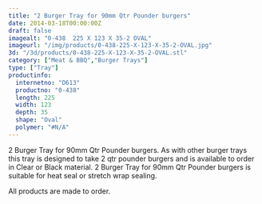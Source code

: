 ```yaml
---
title: "2 Burger Tray for 90mm Qtr Pounder burgers"
date: 2014-03-18T00:00:00Z
draft: false
imagealt: "0-438  225 X 123 X 35-2 OVAL"
imageurl: "/img/products/0-438-225-X-123-X-35-2-OVAL.jpg"
3d: "/3d/products/0-438-225-X-123-X-35-2-OVAL.stl"
category: ["Meat & BBQ","Burger Trays"]
type: ["Tray"]
productinfo:
  internetno: "D613"
  productno: "0-438"
  length: 225
  width: 123
  depth: 35
  shape: "Oval"
  polymer: "#N/A"
---
```

2 Burger Tray for 90mm Qtr Pounder burgers. As with other burger trays this tray is designed to take 2 qtr pounder burgers and is available to order in Clear or Black material. 2 Burger Tray for 90mm Qtr Pounder burgers is suitable for heat seal or stretch wrap sealing.

All products are made to order.